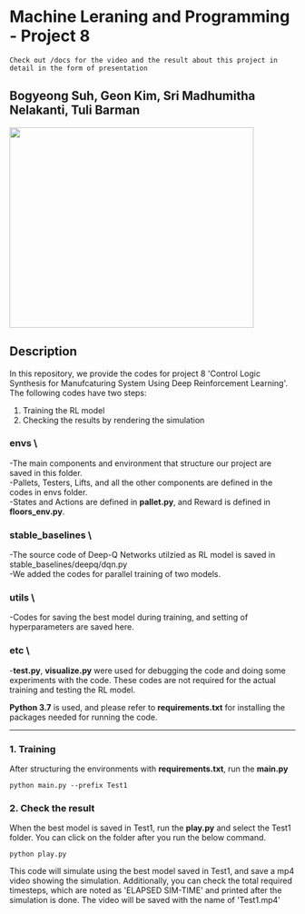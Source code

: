 # Machine Leraning and Programming - Project 8

```
Check out /docs for the video and the result about this project in detail in the form of presentation
```

## Bogyeong Suh, Geon Kim, Sri Madhumitha Nelakanti, Tuli Barman

<img src="" width=430 height=353)>

## Description

In this repository, we provide the codes for project 8 'Control Logic Synthesis for Manufcaturing System Using Deep Reinforcement Learning'.
The following codes have two steps:

1. Training the RL model
2. Checking the results by rendering the simulation

### **envs** \

-The main components and environment that structure our project are saved in this folder. \
-Pallets, Testers, Lifts, and all the other components are defined in the codes in envs folder. \
-States and Actions are defined in **pallet.py**, and Reward is defined in **floors_env.py**.

### **stable_baselines** \

-The source code of Deep-Q Networks utilzied as RL model is saved in stable_baselines/deepq/dqn.py\
-We added the codes for parallel training of two models.

### **utils** \

-Codes for saving the best model during training, and setting of hyperparameters are saved here.

### **etc** \

-**test.py**, **visualize.py** were used for debugging the code and doing some experiments with the code.
These codes are not required for the actual training and testing the RL model.

**Python 3.7** is used, and please refer to **requirements.txt** for installing the packages needed for running the code.

---

### 1. Training

After structuring the environments with **requirements.txt**, run the **main.py**

```
python main.py --prefix Test1
```

### 2. Check the result

When the best model is saved in Test1, run the **play.py** and select the Test1 folder.
You can click on the folder after you run the below command.

```
python play.py
```

This code will simulate using the best model saved in Test1, and save a mp4 video showing the simulation.
Additionally, you can check the total required timesteps, which are noted as 'ELAPSED SIM-TIME' and printed after the simulation is done.
The video will be saved with the name of 'Test1.mp4'
